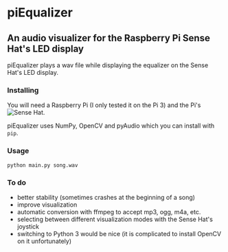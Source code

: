 # piEqualizer
## An audio visualizer for the Raspberry Pi Sense Hat's LED display

piEqualizer plays a wav file while displaying the equalizer on the Sense Hat's LED display.

### Installing
You will need a Raspberry Pi (I only tested it on the Pi 3) and the Pi's ![Sense Hat](https://www.raspberrypi.org/products/sense-hat/).

piEqualizer uses NumPy, OpenCV and pyAudio which you can install with `pip`.

### Usage
`python main.py song.wav`

### To do
* better stability (sometimes crashes at the beginning of a song)
* improve visualization
* automatic conversion with ffmpeg to accept mp3, ogg, m4a, etc.
* selecting between different visualization modes with the Sense Hat's joystick
* switching to Python 3 would be nice (it is complicated to install OpenCV on it unfortunately)
